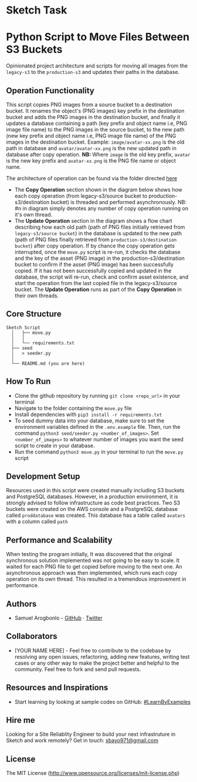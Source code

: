 # Sketch Task

# Python Script to Move Files Between S3 Buckets
Opinionated project architecture and scripts for moving all images from the `legacy-s3` to the `production-s3` and updates their paths in the database. 

## Operation Functionality
This script copies PNG images from a source bucket to a destination bucket. It renames the object's (PNG images) key prefix in the destination bucket and adds the PNG images in the destination bucket, and finally it updates a database containing a path (key prefix and object name i.e, PNG image file name) to the PNG images in the source bucket, to the new path (new key prefix and object name i.e, PNG image file name) of the PNG  images in the destination bucket. Example: `image/avatar-xx.png` is the old path in database and `avatar/avatar-xx.png` is the new updated path in database after copy operation. 
**NB:** Where `image` is the old key prefix, `avatar` is the new key prefix and `avatar-xx.png` is the PNG file name or object name. 

The architecture of operation can be found via the folder directed [here](https://github.com/samuelarogbonlo/sre-test/blob/master/ModelOfOperation.png)

- The **Copy Operation** section shown in the diagram below shows how each copy operation (from legacy-s3/source bucket to production-s3/destination bucket) is threaded and performed asynchronously. NB: #n in diagram simply denotes any number of copy operation running on it's own thread.
- The **Update Operation** section in the diagram shows a flow chart describing how each old path (path of PNG files initially retrieved from `legacy-s3/source bucket`) in the database is updated to the new path (path of PNG files finally retrieved from `production-s3/destination bucket`) after copy operation. If by chance the copy operation gets interrupted, once the `move.py` script is re-run, it checks the database and the key of the asset (PNG image) in the production-s3/destination bucket to confirm if the asset (PNG image) has been successfully copied. If it has not been successfully copied and updated in the database, the script will re-run, check and confirm asset existence, and start the operation from the last copied file in the legacy-s3/source bucket. The **Update Operation** runs as part of the **Copy Operation** in their own threads.

## Core Structure
    Sketch Script
      │   ├── move.py   
      │   │
      │   └── requirements.txt
      ├── seed
      │   > seeder.py  
      │
      └── README.md (you are here)

## How To Run

- Clone the github repository by running `git clone <repo_url>` in your terminal
- Navigate to the folder containing the `move.py` file
- Install dependencies with `pip3 install -r requirements.txt`
- To seed dummy data into your database, make sure to set the environment variables defined in the `.env.example` file. Then, run the command `python3 seed/seeder.py <number_of_images>`. Set `<number_of_images>` to whatever number of images you want the seed script to create in your database.
- Run the command `python3 move.py` in your terminal to run the `move.py` script

## Development Setup

Resources used in this script were created manually including S3 buckets and PostgreSQL databases. However, in a production environment, it is strongly advised to follow infrastructure as code best practices. Two S3 buckets were created on the AWS console and a PostgreSQL database called `proddatabase` was created. This database has a table called `avatars` with a column called `path`

## Performance and Scalability

When testing the program initially, It was discovered that the original synchronous solution implemented was not going to be easy to scale. It waited for each PNG file to get copied before moving to the next one. An asynchronous approach was then implemented, which runs each copy operation on its own thread. This resulted in a tremendous improvement in performance.

## Authors
- Samuel Arogbonlo - [GitHub](https://github.com/samuelarogbonlo) · [Twitter](https://twitter.com/samuelarogbonlo)

## Collaborators
- [YOUR NAME HERE] - Feel free to contribute to the codebase by resolving any open issues, refactoring, adding new features, writing test cases or any other way to make the project better and helpful to the community. Feel free to fork and send pull requests.

## Resources and Inspirations
- Start learning by looking at sample codes on GitHub: [#LearnByExamples](https://github.com/topics/learn-by-examples)

## Hire me
Looking for a Site Reliablity Engineer to build your next infrastruture in Sketch and work remotely? Get in touch: [sbayo971@gmail.com](mailto:sbayo971@gmail.com)

## License

The MIT License (http://www.opensource.org/licenses/mit-license.php)

